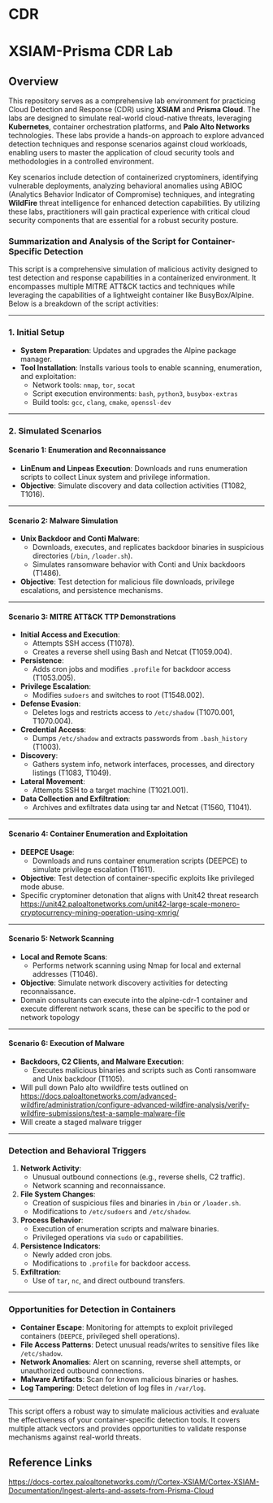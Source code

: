 # CDR
# XSIAM-Prisma CDR Lab

## Overview

This repository serves as a comprehensive lab environment for practicing Cloud Detection and Response (CDR) using **XSIAM** and **Prisma Cloud**. The labs are designed to simulate real-world cloud-native threats, leveraging **Kubernetes**, container orchestration platforms, and **Palo Alto Networks** technologies. These labs provide a hands-on approach to explore advanced detection techniques and response scenarios against cloud workloads, enabling users to master the application of cloud security tools and methodologies in a controlled environment.

Key scenarios include detection of containerized cryptominers, identifying vulnerable deployments, analyzing behavioral anomalies using ABIOC (Analytics Behavior Indicator of Compromise) techniques, and integrating **WildFire** threat intelligence for enhanced detection capabilities. By utilizing these labs, practitioners will gain practical experience with critical cloud security components that are essential for a robust security posture.


### **Summarization and Analysis of the Script for Container-Specific Detection**

This script is a comprehensive simulation of malicious activity designed to test detection and response capabilities in a containerized environment. It encompasses multiple MITRE ATT&CK tactics and techniques while leveraging the capabilities of a lightweight container like BusyBox/Alpine. Below is a breakdown of the script activities:

---

### **1. Initial Setup**
- **System Preparation**: Updates and upgrades the Alpine package manager.
- **Tool Installation**: Installs various tools to enable scanning, enumeration, and exploitation:
  - Network tools: `nmap`, `tor`, `socat`
  - Script execution environments: `bash`, `python3`, `busybox-extras`
  - Build tools: `gcc`, `clang`, `cmake`, `openssl-dev`

---

### **2. Simulated Scenarios**
#### **Scenario 1: Enumeration and Reconnaissance**
- **LinEnum and Linpeas Execution**: Downloads and runs enumeration scripts to collect Linux system and privilege information.
- **Objective**: Simulate discovery and data collection activities (T1082, T1016).

---

#### **Scenario 2: Malware Simulation**
- **Unix Backdoor and Conti Malware**:
  - Downloads, executes, and replicates backdoor binaries in suspicious directories (`/bin`, `/loader.sh`).
  - Simulates ransomware behavior with Conti and Unix backdoors (T1486).
- **Objective**: Test detection for malicious file downloads, privilege escalations, and persistence mechanisms.

---

#### **Scenario 3: MITRE ATT&CK TTP Demonstrations**
- **Initial Access and Execution**:
  - Attempts SSH access (T1078).
  - Creates a reverse shell using Bash and Netcat (T1059.004).
- **Persistence**:
  - Adds cron jobs and modifies `.profile` for backdoor access (T1053.005).
- **Privilege Escalation**:
  - Modifies `sudoers` and switches to root (T1548.002).
- **Defense Evasion**:
  - Deletes logs and restricts access to `/etc/shadow` (T1070.001, T1070.004).
- **Credential Access**:
  - Dumps `/etc/shadow` and extracts passwords from `.bash_history` (T1003).
- **Discovery**:
  - Gathers system info, network interfaces, processes, and directory listings (T1083, T1049).
- **Lateral Movement**:
  - Attempts SSH to a target machine (T1021.001).
- **Data Collection and Exfiltration**:
  - Archives and exfiltrates data using tar and Netcat (T1560, T1041).

---

#### **Scenario 4: Container Enumeration and Exploitation**
- **DEEPCE Usage**:
  - Downloads and runs container enumeration scripts (DEEPCE) to simulate privilege escalation (T1611).
- **Objective**: Test detection of container-specific exploits like privileged mode abuse.
- Specific cryptominer detonation that aligns with Unit42 threat research https://unit42.paloaltonetworks.com/unit42-large-scale-monero-cryptocurrency-mining-operation-using-xmrig/
---

#### **Scenario 5: Network Scanning**
- **Local and Remote Scans**:
  - Performs network scanning using Nmap for local and external addresses (T1046).
- **Objective**: Simulate network discovery activities for detecting reconnaissance.
- Domain consultants can execute into the alpine-cdr-1 container and execute different network scans, these can be specific to the pod or network topology 

---

#### **Scenario 6: Execution of Malware**
- **Backdoors, C2 Clients, and Malware Execution**:
  - Executes malicious binaries and scripts such as Conti ransomware and Unix backdoor (T1105).
- Will pull down Palo alto wwildfire tests outlined on https://docs.paloaltonetworks.com/advanced-wildfire/administration/configure-advanced-wildfire-analysis/verify-wildfire-submissions/test-a-sample-malware-file
- Will create a staged malware trigger 
---

### **Detection and Behavioral Triggers**
1. **Network Activity**:
   - Unusual outbound connections (e.g., reverse shells, C2 traffic).
   - Network scanning and reconnaissance.
2. **File System Changes**:
   - Creation of suspicious files and binaries in `/bin` or `/loader.sh`.
   - Modifications to `/etc/sudoers` and `/etc/shadow`.
3. **Process Behavior**:
   - Execution of enumeration scripts and malware binaries.
   - Privileged operations via `sudo` or capabilities.
4. **Persistence Indicators**:
   - Newly added cron jobs.
   - Modifications to `.profile` for backdoor access.
5. **Exfiltration**:
   - Use of `tar`, `nc`, and direct outbound transfers.

---

### **Opportunities for Detection in Containers**
- **Container Escape**: Monitoring for attempts to exploit privileged containers (`DEEPCE`, privileged shell operations).
- **File Access Patterns**: Detect unusual reads/writes to sensitive files like `/etc/shadow`.
- **Network Anomalies**: Alert on scanning, reverse shell attempts, or unauthorized outbound connections.
- **Malware Artifacts**: Scan for known malicious binaries or hashes.
- **Log Tampering**: Detect deletion of log files in `/var/log`.

---

This script offers a robust way to simulate malicious activities and evaluate the effectiveness of your container-specific detection tools. It covers multiple attack vectors and provides opportunities to validate response mechanisms against real-world threats.


## Reference Links
https://docs-cortex.paloaltonetworks.com/r/Cortex-XSIAM/Cortex-XSIAM-Documentation/Ingest-alerts-and-assets-from-Prisma-Cloud